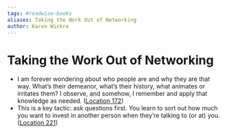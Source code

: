 ```yaml
---
tags: #readwise-books
aliases: Taking the Work Out of Networking
author: Karen Wickre
---
```

# Taking the Work Out of Networking

- I am forever wondering about who people are and why they are that way. What’s their demeanor, what’s their history, what animates or irritates them? I observe, and somehow, I remember and apply that knowledge as needed. ([Location 172](https://readwise.io/to_kindle?action=open&asin=B07CL5ZWL9&location=172))
- This is a key tactic: ask questions first. You learn to sort out how much you want to invest in another person when they’re talking to (or at) you. ([Location 221](https://readwise.io/to_kindle?action=open&asin=B07CL5ZWL9&location=221))
